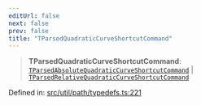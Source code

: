 ```yaml
---
editUrl: false
next: false
prev: false
title: "TParsedQuadraticCurveShortcutCommand"
---
```


> **TParsedQuadraticCurveShortcutCommand**: [`TParsedAbsoluteQuadraticCurveShortcutCommand`](/api/namespaces/util/type-aliases/tparsedabsolutequadraticcurveshortcutcommand/) \| [`TParsedRelativeQuadraticCurveShortcutCommand`](/api/namespaces/util/type-aliases/tparsedrelativequadraticcurveshortcutcommand/)

Defined in: [src/util/path/typedefs.ts:221](https://github.com/fabricjs/fabric.js/blob/8748628df7e9de00ba77413bfc3ad9e9fe9d4f30/src/util/path/typedefs.ts#L221)
